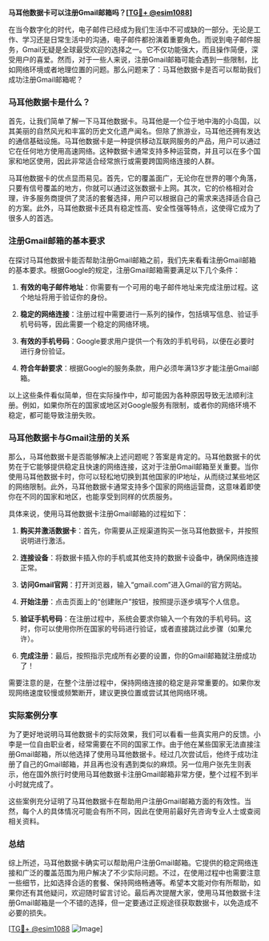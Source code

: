 **马耳他数据卡可以注册Gmail邮箱吗？[[TG💪+ @esim1088](https://t.me/s/esim1088)]**

在当今数字化的时代，电子邮件已经成为我们生活中不可或缺的一部分。无论是工作、学习还是日常生活中的沟通，电子邮件都扮演着重要角色。而说到电子邮件服务，Gmail无疑是全球最受欢迎的选择之一。它不仅功能强大，而且操作简便，深受用户的喜爱。然而，对于一些人来说，注册Gmail邮箱可能会遇到一些限制，比如网络环境或者地理位置的问题。那么问题来了：马耳他数据卡是否可以帮助我们成功注册Gmail邮箱呢？

### 马耳他数据卡是什么？

首先，让我们简单了解一下马耳他数据卡。马耳他是一个位于地中海的小岛国，以其美丽的自然风光和丰富的历史文化遗产闻名。但除了旅游业，马耳他还拥有发达的通信基础设施。马耳他数据卡是一种提供移动互联网服务的产品，用户可以通过它在任何地方使用高速网络。这种数据卡通常支持多种运营商，并且可以在多个国家和地区使用，因此非常适合经常旅行或需要跨国网络连接的人群。

马耳他数据卡的优点显而易见。首先，它的覆盖面广，无论你在世界的哪个角落，只要有信号覆盖的地方，你就可以通过这张数据卡上网。其次，它的价格相对合理，许多服务商提供了灵活的套餐选择，用户可以根据自己的需求来选择适合自己的方案。此外，马耳他数据卡还具有稳定性高、安全性强等特点，这使得它成为了很多人的首选。

### 注册Gmail邮箱的基本要求

在探讨马耳他数据卡能否帮助注册Gmail邮箱之前，我们先来看看注册Gmail邮箱的基本要求。根据Google的规定，注册Gmail邮箱需要满足以下几个条件：

1. **有效的电子邮件地址**：你需要有一个可用的电子邮件地址来完成注册过程。这个地址将用于验证你的身份。
   
2. **稳定的网络连接**：注册过程中需要进行一系列的操作，包括填写信息、验证手机号码等，因此需要一个稳定的网络环境。
   
3. **有效的手机号码**：Google要求用户提供一个有效的手机号码，以便在必要时进行身份验证。

4. **符合年龄要求**：根据Google的服务条款，用户必须年满13岁才能注册Gmail邮箱。

以上这些条件看似简单，但在实际操作中，却可能因为各种原因导致无法顺利注册。例如，如果你所在的国家或地区对Google服务有限制，或者你的网络环境不稳定，都可能导致注册失败。

### 马耳他数据卡与Gmail注册的关系

那么，马耳他数据卡是否能够解决上述问题呢？答案是肯定的。马耳他数据卡的优势在于它能够提供稳定且快速的网络连接，这对于注册Gmail邮箱至关重要。当你使用马耳他数据卡时，你可以轻松地切换到其他国家的IP地址，从而绕过某些地区的网络限制。此外，马耳他数据卡通常支持多个国家的网络运营商，这意味着即使你在不同的国家和地区，也能享受到同样的优质服务。

具体来说，使用马耳他数据卡注册Gmail邮箱的过程如下：

1. **购买并激活数据卡**：首先，你需要从正规渠道购买一张马耳他数据卡，并按照说明进行激活。

2. **连接设备**：将数据卡插入你的手机或其他支持的数据卡设备中，确保网络连接正常。

3. **访问Gmail官网**：打开浏览器，输入“gmail.com”进入Gmail的官方网站。

4. **开始注册**：点击页面上的“创建账户”按钮，按照提示逐步填写个人信息。

5. **验证手机号码**：在注册过程中，系统会要求你输入一个有效的手机号码。这时，你可以使用你所在国家的号码进行验证，或者直接跳过此步骤（如果允许）。

6. **完成注册**：最后，按照指示完成所有必要的设置，你的Gmail邮箱就注册成功了！

需要注意的是，在整个注册过程中，保持网络连接的稳定是非常重要的。如果你发现网络速度较慢或频繁断开，建议更换位置或尝试其他网络环境。

### 实际案例分享

为了更好地说明马耳他数据卡的实际效果，我们可以看看一些真实用户的反馈。小李是一位自由职业者，经常需要在不同的国家工作。由于他在某些国家无法直接注册Gmail邮箱，所以他选择了使用马耳他数据卡。经过几次尝试后，他终于成功注册了自己的Gmail邮箱，并且再也没有遇到类似的麻烦。另一位用户张先生则表示，他在国外旅行时使用马耳他数据卡注册Gmail邮箱非常方便，整个过程不到半小时就完成了。

这些案例充分证明了马耳他数据卡在帮助用户注册Gmail邮箱方面的有效性。当然，每个人的具体情况可能会有所不同，因此在使用前最好先咨询专业人士或查阅相关资料。

### 总结

综上所述，马耳他数据卡确实可以帮助用户注册Gmail邮箱。它提供的稳定网络连接和广泛的覆盖范围为用户解决了不少实际问题。不过，在使用过程中也需要注意一些细节，比如选择合适的套餐、保持网络畅通等。希望本文能对你有所帮助，如果你还有其他疑问，欢迎随时留言讨论。最后再次提醒大家，使用马耳他数据卡注册Gmail邮箱是一个不错的选择，但一定要通过正规途径获取数据卡，以免造成不必要的损失。

[[TG💪+ @esim1088](https://t.me/s/esim1088) ![Image](https://i.postimg.cc/4NQfJmqS/Snipaste-2025-05-13-00-14-12.png)]